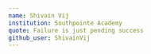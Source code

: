 ```yaml
---
name: Shivain Vij
institution: Southpointe Academy
quote: Failure is just pending success
github_user: ShivainVij
---
```


